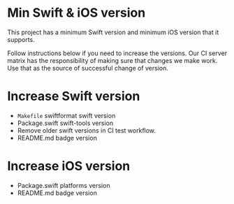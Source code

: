 # Min Swift & iOS version

This project has a minimum Swift version and minimum iOS version that it supports. 

Follow instructions below if you need to increase the versions. Our CI server matrix has the responsibility of making sure that changes we make work. Use that as the source of successful change of version. 

# Increase Swift version

* `Makefile` swiftformat swift version
* Package.swift swift-tools version
* Remove older swift versions in CI test workflow. 
* README.md badge version

# Increase iOS version

* Package.swift platforms version
* README.md badge version